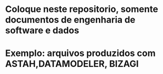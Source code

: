 # Coloque neste repositorio, somente documentos de engenharia de software e dados
# Exemplo: arquivos produzidos com ASTAH,DATAMODELER, BIZAGI

